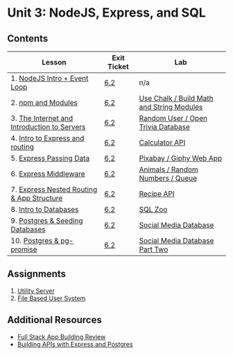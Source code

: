 # Unit 3: NodeJS, Express, and SQL

## Contents

| Lesson                                                                                                                           | Exit Ticket                                                                | Lab                                                                                            |
| -------------------------------------------------------------------------------------------------------------------------------- | -------------------------------------------------------------------------- | ---------------------------------------------------------------------------------------------- |
| 1. [NodeJS Intro + Event Loop](./nodejs_intro/README.md)                                                                         | [6.2](https://canvas.instructure.com/courses/1605748/assignments/12664524) | n/a                                                                                            |
| 2. [npm and Modules](./npm_and_modules/README.md)                                                                                | [6.2](https://canvas.instructure.com/courses/1605748/quizzes/4320674)      | [Use Chalk / Build Math and String Modules](https://github.com/joinpursuit/Pursuit-Core-npm-and-Modules-Lab/blob/master/README.md)  |
| 3. [The Internet and Introduction to Servers](https://github.com/joinpursuit/Pursuit-Core-Web/tree/master/node/intro_to_servers) | [6.2](https://canvas.instructure.com/courses/1605748/quizzes/4357588)      | [Random User / Open Trivia Database](https://github.com/joinpursuit/Pursuit-Core-Web-Server-Intro-Lab/blob/master/README.md) |
| 4. [Intro to Express and routing](./intro_to_express_and_routing/README.md)                                                      | [6.2](https://canvas.instructure.com/courses/1605748/quizzes/4317315)      | [Calculator API](https://github.com/joinpursuit/Pursuit-Core-Web-Express-Routing-Lab)                    |
| 5. [Express Passing Data](express_passing_data/README.md)                                                                        | [6.2](https://canvas.instructure.com/courses/1605748/assignments/12813678) | [Pixabay / Giphy Web App](https://github.com/joinpursuit/Pursuit-Core-Web-Express-Passing-Data-Lab)               |
| 6. [Express Middleware](express_middleware/README.md)                                                                            | [6.2](https://canvas.instructure.com/courses/1605748/assignments/12821054) | [Animals / Random Numbers / Queue](https://github.com/joinpursuit/Pursuit-Core-Web-Middleware-Lab/blob/master/README.md)   |
| 7. [Express Nested Routing & App Structure](express_nested_routing_and_app_structure/README.md)                                  | [6.2](https://canvas.instructure.com/courses/1605748/assignments/12826976) | [Recipe API](https://github.com/joinpursuit/Pursuit-Core-Web-Nested-Routing-App-Structure-Lab)       |
| 8. [Intro to Databases](./intro_to_databases/README.md)                                                                          | [6.2](https://canvas.instructure.com/courses/1605748/assignments/12861300) | [SQL Zoo](https://github.com/Pursuit-Core-6-2/sql-zoo-lab)                                        |
| 9. [Postgres & Seeding Databases](./postgres_and_seeding_databases/README.md)                                                    | [6.2](https://canvas.instructure.com/courses/1605748/assignments/12863766) | [Social Media Database](https://github.com/joinpursuit/Pursuit-Core-Web-Postgres-Lab/blob/master/README.md)     |
| 10. [Postgres & pg-promise](https://github.com/joinpursuit/Pursuit-Core-Web/tree/master/node/postgres-and-pg-promise)            | [6.2](https://canvas.instructure.com/courses/1605748/quizzes/4429633)      | [Social Media Database Part Two](https://github.com/joinpursuit/Pursuit-Core-Web-pg-promise-Lab/blob/master/README.md)   |


## Assignments

1. [Utility Server](labs/lab-1/README.md)
2. [File Based User System](labs/lab-2/README.md)

## Additional Resources

- [Full Stack App Building Review](https://github.com/Pursuit-Core-6-2/Full-Stack-App-Building-Review)
- [Building APIs with Express and Postgres](./building_apis_with_express_and_postgres/README.md)
